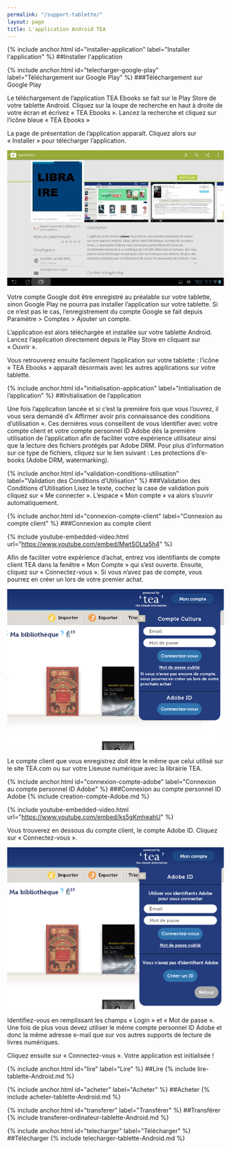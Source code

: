 ```yaml
---
permalink: "/support-tablette/"
layout: page
title: L'application Android TEA
---
```


{% include anchor.html id="installer-application" label="Installer l'application" %}
##Installer l'application

{% include anchor.html id="telecharger-google-play" label="Téléchargement sur Google Play" %}
###Téléchargement sur Google Play

Le téléchargement de l’application TEA Ebooks se fait sur le Play Store de votre tablette Android. Cliquez sur la loupe de recherche en haut à droite de votre écran et écrivez « TEA Ebooks ». Lancez la recherche et cliquez sur l’icône bleue « TEA Ebooks »

La page de présentation de l’application apparaît. Cliquez alors sur « Installer » pour télécharger l’application.

![](/images/support-tablette-1.jpg)

<span class="warning2">Votre compte Google doit être enregistré au préalable sur votre tablette, sinon Google Play ne pourra pas installer l’application sur votre tablette. Si ce n’est pas le cas, l’enregistrement du compte Google se fait depuis Paramètre > Comptes > Ajouter un compte.</span>

L’application est alors téléchargée et installée sur votre tablette Android. Lancez l’application directement depuis le Play Store en cliquant sur « Ouvrir ».

Vous retrouverez ensuite facilement l’application sur votre tablette : l’icône « TEA Ebooks » apparaît désormais avec les autres applications sur votre tablette.

{% include anchor.html id="initialisation-application" label="Initialisation de l’application" %}
##Initialisation de l’application

Une fois l’application lancée et si c’est la première fois que vous l’ouvrez, il vous sera demandé d’« Affirmer avoir pris connaissance des conditions d’utilisation ». Ces dernières vous conseillent de vous identifier avec votre compte client et votre compte personnel ID Adobe dès la première utilisation de l’application afin de faciliter votre expérience utilisateur ainsi que la lecture des fichiers protégés par Adobe DRM. Pour plus d’information sur ce type de fichiers, cliquez sur le lien suivant : Les protections d’e-books (Adobe DRM, watermarking).

{% include anchor.html id="validation-conditions-utilisation" label="Validation des Conditions d’Utilisation" %}
###Validation des Conditions d’Utilisation
Lisez le texte, cochez la case de validation puis cliquez sur « Me connecter ». L’espace « Mon compte » va alors s’ouvrir automatiquement.

{% include anchor.html id="connexion-compte-client" label="Connexion au compte client" %}
###Connexion au compte client

{% include youtube-embedded-video.html url="https://www.youtube.com/embed/MwtSOLta5h4" %}

Afin de faciliter votre expérience d’achat, entrez vos identifiants de compte client TEA dans la fenêtre « Mon Compte » qui s’est ouverte. Ensuite, cliquez sur « Connectez-vous ». Si vous n’avez pas de compte, vous pourrez en créer un lors de votre premier achat.

![](/images/support-tablette-2.png)

<span class="warning2">Le compte client que vous enregistrez doit être le même que celui utilisé sur le site TEA.com ou sur votre Liseuse numérique avec la librairie TEA.</span>

{% include anchor.html id="connexion-compte-adobe" label="Connexion au compte personnel ID Adobe" %}
###Connexion au compte personnel ID Adobe
{% include creation-compte-Adobe.md %}

{% include youtube-embedded-video.html url="https://www.youtube.com/embed/ks5gKmheahU" %}

Vous trouverez en dessous du compte client, le compte Adobe ID. Cliquez sur « Connectez-vous ».

![](/images/support-tablette-3.png)

Identifiez-vous en remplissant les champs « Login » et « Mot de passe ». Une fois de plus vous devez utiliser le même compte personnel ID Adobe et donc la même adresse e-mail que sur vos autres supports de lecture de livres numériques.

Cliquez ensuite sur « Connectez-vous ». Votre application est initialisée !

{% include anchor.html id="lire" label="Lire" %}
##Lire
{% include lire-tablette-Android.md %}

{% include anchor.html id="acheter" label="Acheter" %}
##Acheter
{% include acheter-tablette-Android.md %}

{% include anchor.html id="transferer" label="Transférer" %}
##Transférer
{% include transferer-ordinateur-tablette-Android.md %}

{% include anchor.html id="telecharger" label="Télécharger" %}
##Télécharger
{% include telecharger-tablette-Android.md %}